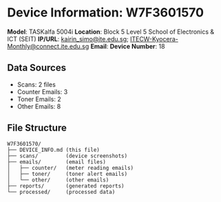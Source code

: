 # Device Information: W7F3601570

**Model**: TASKalfa 5004i
**Location**: Block 5 Level 5 School of Electronics & ICT (SEIT)
**IP/URL**: kairin_simo@ite.edu.sg; ITECW-Kyocera-Monthly@connect.ite.edu.sg
**Email**: 
**Device Number**: 18

## Data Sources
- Scans: 2 files
- Counter Emails: 3
- Toner Emails: 2
- Other Emails: 8

## File Structure
```
W7F3601570/
├── DEVICE_INFO.md (this file)
├── scans/         (device screenshots)
├── emails/        (email files)
│   ├── counter/   (meter reading emails)
│   ├── toner/     (toner alert emails)
│   └── other/     (other emails)
├── reports/       (generated reports)
└── processed/     (processed data)
```
